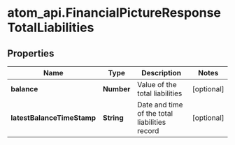 # atom_api.FinancialPictureResponseTotalLiabilities

## Properties
Name | Type | Description | Notes
------------ | ------------- | ------------- | -------------
**balance** | **Number** | Value of the total liabilities | [optional] 
**latestBalanceTimeStamp** | **String** | Date and time of the total liabilities record | [optional] 


